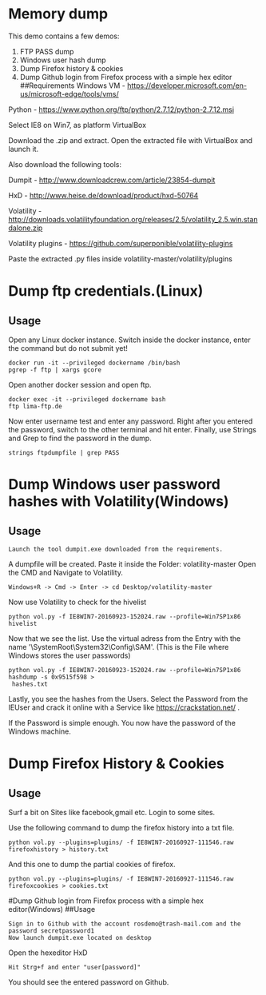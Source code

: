 # Memory dump
This demo contains a few demos:
1. FTP PASS dump
3. Windows user hash dump
3. Dump Firefox history & cookies
4. Dump Github login from Firefox process with a simple hex editor
##Requirements
Windows VM - https://developer.microsoft.com/en-us/microsoft-edge/tools/vms/

Python - https://www.python.org/ftp/python/2.7.12/python-2.7.12.msi

Select IE8 on Win7, as platform VirtualBox

Download the .zip and extract. Open the extracted file with VirtualBox and launch it.

Also download the following tools:

Dumpit - http://www.downloadcrew.com/article/23854-dumpit

HxD - http://www.heise.de/download/product/hxd-50764

Volatility - http://downloads.volatilityfoundation.org/releases/2.5/volatility_2.5.win.standalone.zip

Volatility plugins - https://github.com/superponible/volatility-plugins

Paste the extracted .py files inside volatility-master/volatility/plugins

# Dump ftp credentials.(Linux)
## Usage
Open any Linux docker instance.
Switch inside the docker instance, enter the command but do not submit yet!
```
docker run -it --privileged dockername /bin/bash
pgrep -f ftp | xargs gcore
```

Open another docker session and open ftp.
```
docker exec -it --privileged dockername bash
ftp lima-ftp.de
```
Now enter username test and enter any password.
Right after you entered the password, switch to the other terminal and hit enter.
Finally, use Strings and Grep to find the password in the dump.
```
strings ftpdumpfile | grep PASS
```

# Dump Windows user password hashes with Volatility(Windows)
## Usage
```
Launch the tool dumpit.exe downloaded from the requirements.
```

A dumpfile will be created. Paste it inside the Folder:
volatility-master
Open the CMD and Navigate to Volatility.
```
Windows+R -> Cmd -> Enter -> cd Desktop/volatility-master
```

Now use Volatility to check for the hivelist
```
python vol.py -f IE8WIN7-20160923-152024.raw --profile=Win7SP1x86 hivelist
```

Now that we see the list. Use the virtual adress from the Entry with the name '\SystemRoot\System32\Config\SAM'.
(This is the File where Windows stores the user passwords)
```
python vol.py -f IE8WIN7-20160923-152024.raw --profile=Win7SP1x86 hashdump -s 0x9515f598 >
 hashes.txt
```

Lastly, you see the hashes from the Users. Select the Password from the IEUser and crack it online with a Service like
https://crackstation.net/ .

If the Password is simple enough. You now have the password of the Windows machine.

# Dump Firefox History & Cookies
## Usage

Surf a bit on Sites like facebook,gmail etc. Login to some sites.

Use the following command to dump the firefox history into a txt file.
```
python vol.py --plugins=plugins/ -f IE8WIN7-20160927-111546.raw firefoxhistory > history.txt
```
And this one to dump the partial cookies of firefox.
```
python vol.py --plugins=plugins/ -f IE8WIN7-20160927-111546.raw firefoxcookies > cookies.txt
```
#Dump Github login from Firefox process with a simple hex editor(Windows)
##Usage
```
Sign in to Github with the account rosdemo@trash-mail.com and the password secretpassword1
Now launch dumpit.exe located on desktop
```
Open the hexeditor HxD
```
Hit Strg+f and enter "user[password]"
```
You should see the entered password on Github.
